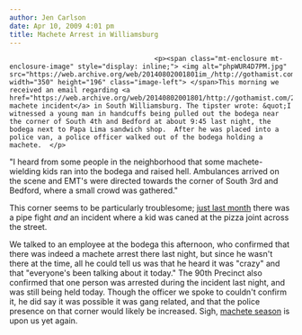 ```yaml
---
author: Jen Carlson
date: Apr 10, 2009 4:01 pm
title: Machete Arrest in Williamsburg
---
```


	
										<p><span class="mt-enclosure mt-enclosure-image" style="display: inline;"> <img alt="phpWUR4D7PM.jpg" src="https://web.archive.org/web/20140802001801im_/http://gothamist.com/attachments/arts_jen/phpWUR4D7PM.jpg" width="350" height="196" class="image-left"> </span>This morning we received an email regarding <a href="https://web.archive.org/web/20140802001801/http://gothamist.com/2008/04/18/machetes_and_kn.php">another machete incident</a> in South Williamsburg. The tipster wrote: &quot;I witnessed a young man in handcuffs being pulled out the bodega near the corner of South 4th and Bedford at about 9:45 last night, the bodega next to Papa Lima sandwich shop.  After he was placed into a police van, a police officer walked out of the bodega holding a machete.  </p>

<p>&quot;I heard from some people in the neighborhood that some machete-wielding kids ran into the bodega and raised hell. Ambulances arrived on the scene and EMT&apos;s were directed towards the corner of South 3rd and Bedford, where a small crowd was gathered.&quot; </p>

<p>This corner seems to be particularly troublesome; <a href="https://web.archive.org/web/20140802001801/http://gothamist.com/2009/03/18/the_gangs_of_williamsburg_return.php">just last month</a> there was a pipe fight <em>and</em> an incident where a kid was caned at the pizza joint across the street. </p>

<p>We talked to an employee at the bodega this afternoon, who confirmed that there was indeed a machete arrest there last night, but since he wasn&apos;t there at the time, all he could tell us was that he heard it was &quot;crazy&quot; and that &quot;everyone&apos;s been talking about it today.&quot; The 90th Precinct also confirmed that one person was arrested during the incident last night, and was still being held today. Though the officer we spoke to couldn&apos;t confirm it, he did say it was possible it was gang related, and that the police presence on that corner would likely be increased. Sigh, <a href="https://web.archive.org/web/20140802001801/http://gothamist.com/2008/07/12/stabbings.php">machete season</a> is upon us yet again.</p>					
										
									
				